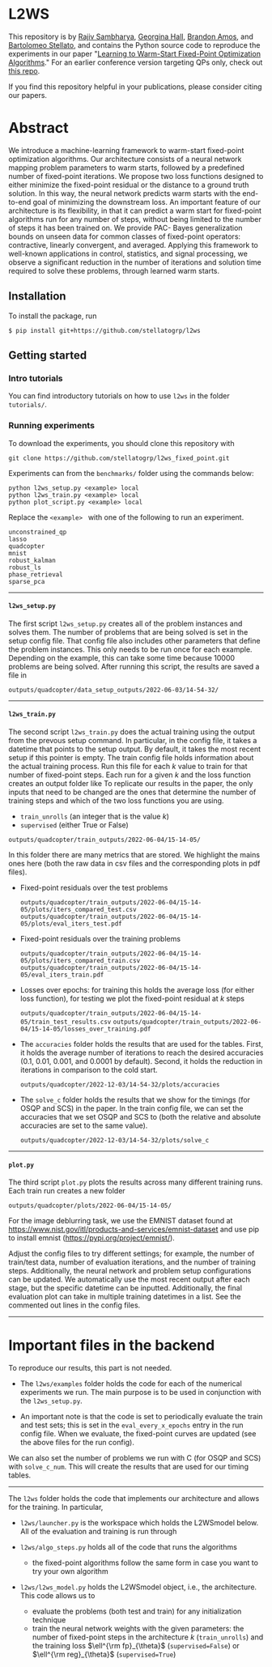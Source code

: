 # L2WS
This repository is by
[Rajiv Sambharya](https://rajivsambharya.github.io/),
[Georgina Hall](https://sites.google.com/view/georgina-hall),
[Brandon Amos](http://bamos.github.io/),
and [Bartolomeo Stellato](https://stellato.io/),
and contains the Python source code to
reproduce the experiments in our paper
"[Learning to Warm-Start Fixed-Point Optimization Algorithms](https://arxiv.org/pdf/2309.07835.pdf)."
For an earlier conference version targeting QPs only, check out [this repo](https://github.com/stellatogrp/l2ws_qp).

If you find this repository helpful in your publications, please consider citing our papers.

# Abstract
We introduce a machine-learning framework to warm-start fixed-point optimization algorithms. Our architecture consists of a neural network mapping problem parameters to warm starts, followed by a predefined number of fixed-point iterations. We propose two loss functions designed to either minimize the fixed-point residual or the distance to a ground truth solution. In this way, the neural network predicts warm starts with the end-to-end goal of minimizing the downstream loss. An important feature of our architecture is its flexibility, in that it can predict a warm start for fixed-point algorithms run for any number of steps, without being limited to the number of steps it has been trained on. We provide PAC- Bayes generalization bounds on unseen data for common classes of fixed-point operators: contractive, linearly convergent, and averaged. Applying this framework to well-known applications in control, statistics, and signal processing, we observe a significant reduction in the number of iterations and solution time required to solve these problems, through learned warm starts.

## Installation
To install the package, run
```
$ pip install git+https://github.com/stellatogrp/l2ws
```

## Getting started

### Intro tutorials
You can find introductory tutorials on how to use `l2ws` in the folder `tutorials/`.


### Running experiments
To download the experiments, you should clone this repository with
```
git clone https://github.com/stellatogrp/l2ws_fixed_point.git
```
Experiments can from the `benchmarks/` folder using the commands below:
```
python l2ws_setup.py <example> local
python l2ws_train.py <example> local
python plot_script.py <example> local
```

Replace the ```<example> ``` with one of the following to run an experiment.
```
unconstrained_qp
lasso
quadcopter
mnist
robust_kalman
robust_ls
phase_retrieval
sparse_pca
```

***
#### ```l2ws_setup.py```

The first script ```l2ws_setup.py``` creates all of the problem instances and solves them.
The number of problems that are being solved is set in the setup config file.
That config file also includes other parameters that define the problem instances. 
This only needs to be run once for each example.
Depending on the example, this can take some time because 10000 problems are being solved.
After running this script, the results are saved a file in
```
outputs/quadcopter/data_setup_outputs/2022-06-03/14-54-32/
```

***
#### ```l2ws_train.py```

The second script ```l2ws_train.py``` does the actual training using the output from the prevous setup command.
In particular, in the config file, it takes a datetime that points to the setup output.
By default, it takes the most recent setup if this pointer is empty.
The train config file holds information about the actual training process.
Run this file for each $k$ value to train for that number of fixed-point steps.
Each run for a given $k$ and the loss function creates an output folder like
To replicate our results in the paper, the only inputs that need to be changed are the ones that determine the number of training steps and which of the two loss functions you are using.
- ```train_unrolls``` (an integer that is the value $k$)
- ```supervised``` (either True or False)

```
outputs/quadcopter/train_outputs/2022-06-04/15-14-05/
```
In this folder there are many metrics that are stored.
We highlight the mains ones here (both the raw data in csv files and the corresponding plots in pdf files).


- Fixed-point residuals over the test problems 

    ```outputs/quadcopter/train_outputs/2022-06-04/15-14-05/plots/iters_compared_test.csv```
    ```outputs/quadcopter/train_outputs/2022-06-04/15-14-05/plots/eval_iters_test.pdf```

- Fixed-point residuals over the training problems 

    ```outputs/quadcopter/train_outputs/2022-06-04/15-14-05/plots/iters_compared_train.csv```
    ```outputs/quadcopter/train_outputs/2022-06-04/15-14-05/eval_iters_train.pdf```

- Losses over epochs: for training this holds the average loss (for either loss function), for testing we plot the fixed-point residual at $k$ steps

    ```outputs/quadcopter/train_outputs/2022-06-04/15-14-05/train_test_results.csv```
    ```outputs/quadcopter/train_outputs/2022-06-04/15-14-05/losses_over_training.pdf```

- The ```accuracies``` folder holds the results that are used for the tables. First, it holds the average number of iterations to reach the desired accuracies ($0.1$, $0.01$, $0.001$, and $0.0001$ by default).
Second, it holds the reduction in iterations in comparison to the cold start.

    ```outputs/quadcopter/2022-12-03/14-54-32/plots/accuracies```

- The ```solve_c``` folder holds the results that we show for the timings (for OSQP and SCS) in the paper.
In the train config file, we can set the accuracies that we set OSQP and SCS to (both the relative and absolute accuracies are set to the same value).

    ```outputs/quadcopter/2022-12-03/14-54-32/plots/solve_c```



***
#### ```plot.py```

The third script ```plot.py``` plots the results across many different training runs.
Each train run creates a new folder 
```
outputs/quadcopter/plots/2022-06-04/15-14-05/
```



For the image deblurring task, we use the EMNIST dataset found at https://www.nist.gov/itl/products-and-services/emnist-dataset and use pip to install emnist (https://pypi.org/project/emnist/). 


Adjust the config files to try different settings; for example, the number of train/test data, number of evaluation iterations, and the number of training steps.
Additionally, the neural network and problem setup configurations can be updated.
We automatically use the most recent output after each stage, but the specific datetime can be inputted. Additionally, the final evaluation plot can take in multiple training datetimes in a list. See the commented out lines in the config files.

***


# Important files in the backend
To reproduce our results, this part is not needed.

- The ```l2ws/examples``` folder holds the code for each of the numerical experiments we run. The main purpose is to be used in conjunction with the ```l2ws_setup.py```.

- An important note is that the code is set to periodically evaluate the train and test sets; this is set in the ```eval_every_x_epochs``` entry in the run config file.
When we evaluate, the fixed-point curves are updated (see the above files for the run config).

We can also set the number of problems we run with C (for OSQP and SCS) with ```solve_c_num```. This will create the results that are used for our timing tables.
***

The ```l2ws``` folder holds the code that implements our architecture and allows for the training. In particular,

- ```l2ws/launcher.py``` is the workspace which holds the L2WSmodel below.
All of the evaluation and training is run through

- ```l2ws/algo_steps.py``` holds all of the code that runs the algorithms

    - the fixed-point algorithms follow the same form in case you want to try your own algorithm

- ```l2ws/l2ws_model.py``` holds the L2WSmodel object, i.e., the architecture. This code allows us to 
    - evaluate the problems (both test and train) for any initialization technique
    - train the neural network weights with the given parameters: the number of fixed-point steps in the architecture $k$ (```train_unrolls```) and the training loss $`\ell^{\rm fp}_{\theta}`$ (```supervised=False```) or $`\ell^{\rm reg}_{\theta}`$ (```supervised=True```)
